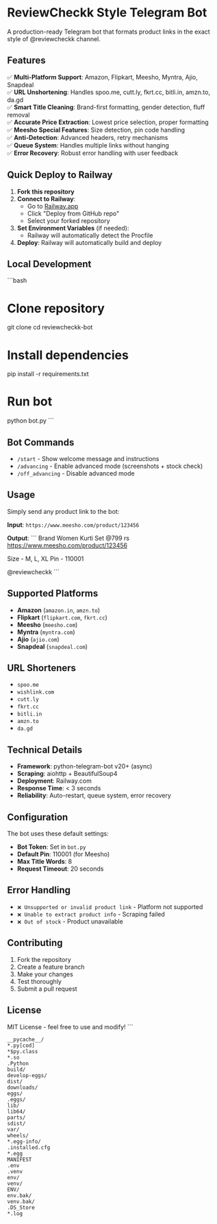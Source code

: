 # ReviewCheckk Style Telegram Bot

A production-ready Telegram bot that formats product links in the exact style of @reviewcheckk channel.

## Features

✅ **Multi-Platform Support**: Amazon, Flipkart, Meesho, Myntra, Ajio, Snapdeal  
✅ **URL Unshortening**: Handles spoo.me, cutt.ly, fkrt.cc, bitli.in, amzn.to, da.gd  
✅ **Smart Title Cleaning**: Brand-first formatting, gender detection, fluff removal  
✅ **Accurate Price Extraction**: Lowest price selection, proper formatting  
✅ **Meesho Special Features**: Size detection, pin code handling  
✅ **Anti-Detection**: Advanced headers, retry mechanisms  
✅ **Queue System**: Handles multiple links without hanging  
✅ **Error Recovery**: Robust error handling with user feedback  

## Quick Deploy to Railway

1. **Fork this repository**
2. **Connect to Railway**:
   - Go to [Railway.app](https://railway.app)
   - Click "Deploy from GitHub repo"
   - Select your forked repository
3. **Set Environment Variables** (if needed):
   - Railway will automatically detect the Procfile
4. **Deploy**: Railway will automatically build and deploy

## Local Development

\`\`\`bash
# Clone repository
git clone <your-repo-url>
cd reviewcheckk-bot

# Install dependencies
pip install -r requirements.txt

# Run bot
python bot.py
\`\`\`

## Bot Commands

- `/start` - Show welcome message and instructions
- `/advancing` - Enable advanced mode (screenshots + stock check)
- `/off_advancing` - Disable advanced mode

## Usage

Simply send any product link to the bot:

**Input**: `https://www.meesho.com/product/123456`

**Output**:
\`\`\`
Brand Women Kurti Set @799 rs
https://www.meesho.com/product/123456

Size - M, L, XL
Pin - 110001

@reviewcheckk
\`\`\`

## Supported Platforms

- **Amazon** (`amazon.in`, `amzn.to`)
- **Flipkart** (`flipkart.com`, `fkrt.cc`)
- **Meesho** (`meesho.com`)
- **Myntra** (`myntra.com`)
- **Ajio** (`ajio.com`)
- **Snapdeal** (`snapdeal.com`)

## URL Shorteners

- `spoo.me`
- `wishlink.com`
- `cutt.ly`
- `fkrt.cc`
- `bitli.in`
- `amzn.to`
- `da.gd`

## Technical Details

- **Framework**: python-telegram-bot v20+ (async)
- **Scraping**: aiohttp + BeautifulSoup4
- **Deployment**: Railway.com
- **Response Time**: < 3 seconds
- **Reliability**: Auto-restart, queue system, error recovery

## Configuration

The bot uses these default settings:
- **Bot Token**: Set in `bot.py`
- **Default Pin**: 110001 (for Meesho)
- **Max Title Words**: 8
- **Request Timeout**: 20 seconds

## Error Handling

- `❌ Unsupported or invalid product link` - Platform not supported
- `❌ Unable to extract product info` - Scraping failed
- `❌ Out of stock` - Product unavailable

## Contributing

1. Fork the repository
2. Create a feature branch
3. Make your changes
4. Test thoroughly
5. Submit a pull request

## License

MIT License - feel free to use and modify!
\`\`\`

```text file=".gitignore"
__pycache__/
*.py[cod]
*$py.class
*.so
.Python
build/
develop-eggs/
dist/
downloads/
eggs/
.eggs/
lib/
lib64/
parts/
sdist/
var/
wheels/
*.egg-info/
.installed.cfg
*.egg
MANIFEST
.env
.venv
env/
venv/
ENV/
env.bak/
venv.bak/
.DS_Store
*.log
